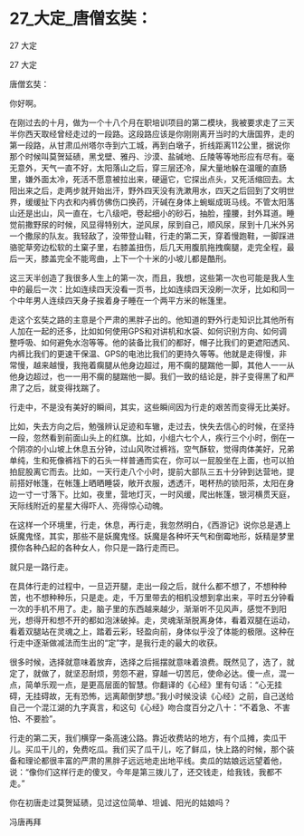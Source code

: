 # 27_大定_唐僧玄奘：

27 大定

27 大定

唐僧玄奘：

你好啊。

在刚过去的十月，做为一个十八个月在职培训项目的第二模块，我被要求走了三天半你西天取经曾经走过的一段路。这段路应该是你刚刚离开当时的大唐国界，走的第一段路，从甘肃瓜州塔尔寺到六工城，再到白墩子，折线距离112公里，据说你那个时候叫莫贺延碛，黑戈壁、雅丹、沙漠、盐碱地、丘陵等等地形应有尽有。毫无意外，天气一直不好，太阳落山之后，穿三层还冷，屎大量地躲在温暖的直肠里，嫌外面太冷，死活不愿意被拉出来，硬逼它，它探出点头，又死活缩回去。太阳出来之后，走两步就开始出汗，野外四天没有洗漱用水，四天之后回到了文明世界，缓缓扯下内衣和内裤仿佛伤口换药，汗碱在身体上蜿蜒成斑马线。不管太阳落山还是出山，风一直在，七八级吧，卷起细小的砂石，抽脸，撞腰，封外耳道。睡觉前撒野尿的时候，风显得特别大，逆风尿，尿到自己，顺风尿，尿到十几米外另一个撒尿的队友。我轻敌了，没带登山鞋，行走的第二天，穿着慢跑鞋，一脚踩进骆驼草旁边松软的土窠子里，右膝盖扭伤，后几天用腹肌拖拽瘸腿，走完全程，最后一天，膝盖完全不能弯曲，上下一个十米的小坡儿都是酷刑。

这三天半创造了我很多人生上的第一次，而且，我想，这些第一次也可能是我人生中的最后一次：比如连续四天没看一页书，比如连续四天没刷一次牙，比如和同一个中年男人连续四天身子挨着身子睡在一个两平方米的帐篷里。

走这个玄奘之路的主意是个严肃的黑胖子出的。他知道的野外行走知识比其他所有人加在一起的还多，比如如何使用GPS和对讲机和水袋、如何识别方向、如何调整呼吸、如何避免水泡等等。他的装备比我们的都好，帽子比我们的更遮阳透风、内裤比我们的更速干保温、GPS的电池比我们的更持久等等。他就是走得慢，非常慢，越来越慢，我拖着瘸腿从他身边超过，用不瘸的腿踹他一脚，其他人一一从他身边超过，也一一用不瘸的腿踹他一脚。我们一致的结论是，胖子变得黑了和严肃了之后，就变得找踹了。

行走中，不是没有美好的瞬间，其实，这些瞬间因为行走的艰苦而变得无比美好。

比如，失去方向之后，勉强辨认足迹和车辙，走过去，快失去信心的时候，在坚持一段，忽然看到前面山头上的红旗。比如，小组六七个人，疾行三个小时，倒在一个阴凉的小山坡上休息五分钟，过山风吹过裤裆，空气酥软，觉得肉体美好，兄弟单纯，生和死像裤裆下的石头一样普通而实在，你可以一屁股坐在上面，也可以拍拍屁股离它而去。比如，一天行走八个小时，提前大部队三五十分钟到达营地，提前搭好帐篷，在帐篷上晒晒睡袋，敞开衣服，透透汗，喝杯热的锁阳茶，太阳在身边一寸一寸落下。比如，夜里，营地灯灭，一时风缓，爬出帐篷，银河横贯天庭，天际线附近的星星大得吓人、亮得惊心动魄。

在这样一个环境里，行走，休息，再行走，我忽然明白，《西游记》说你总是遇上妖魔鬼怪，其实，那些不是妖魔鬼怪。妖魔是各种坏天气和倒霉地形，妖精是梦里摸你各种凸起的各种女人，你只是一路行走而已。

就只是一路行走。

在具体行走的过程中，一旦迈开腿，走出一段之后，就什么都不想了，不想种种苦，也不想种种乐，只是走。走，千万里带去的相机没想到拿出来，平时五分钟看一次的手机不用了。走，脑子里的东西越来越少，渐渐听不见风声，感觉不到阳光，想得开和想不开的都如泡沫破掉。走，灵魂渐渐脱离身体，看着双腿在运动，看着双腿站在灵魂之上，踏着云彩，轻盈向前，身体似乎没了体能的极限。这种在行走中逐渐做减法而生出的“定”字，是我行走的最大的收获。

很多时候，选择就意味着放弃，选择之后摇摆就意味着浪费。既然见了，选了，就定了，就做了，就坚忍耐烦，劳怨不避，穿越一切苦厄，使命必达。傻一点，混一点，简单乐观一点，是更高层面的智慧。你翻译的《心经》里有句话：“心无挂碍，无挂碍故，无有恐怖，远离颠倒梦想。”我小时候没读《心经》之前，自己送给自己一个混江湖的九字真言，和这句《心经》吻合度百分之八十：“不着急、不害怕、不要脸”。

行走的第二天，我们横穿一条高速公路。靠近收费站的地方，有个瓜摊，卖瓜干儿。买瓜干儿的，免费吃瓜。我们买了瓜干儿，吃了鲜瓜，快上路的时候，那个装备和理论都很丰富的严肃的黑胖子远远地走出地平线。卖瓜的姑娘远远望着他，说：“像你们这样行走的傻叉，今年是第三拨儿了，还交钱走，给我钱，我都不走。”

你在初唐走过莫贺延碛，见过这位简单、坦诚、阳光的姑娘吗？

冯唐再拜